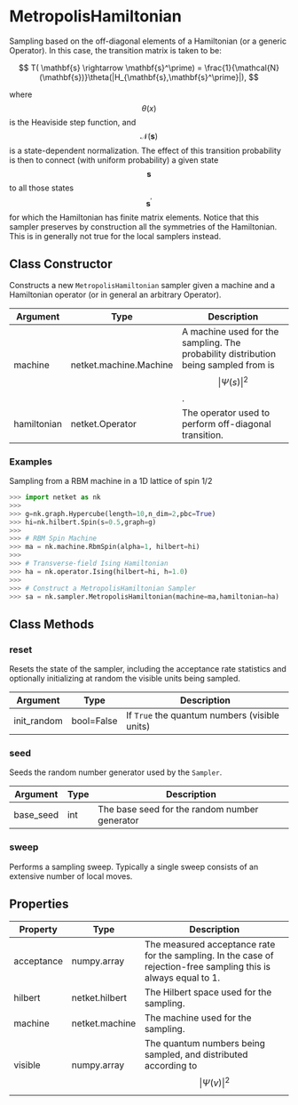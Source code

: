 # MetropolisHamiltonian
Sampling based on the off-diagonal elements of a Hamiltonian (or a generic Operator).
 In this case, the transition matrix is taken to be:

 $$
 T( \mathbf{s} \rightarrow \mathbf{s}^\prime) = \frac{1}{\mathcal{N}(\mathbf{s})}\theta(|H_{\mathbf{s},\mathbf{s}^\prime}|),
 $$

 where $$ \theta(x) $$ is the Heaviside step function, and $$ \mathcal{N}(\mathbf{s}) $$
 is a state-dependent normalization.
 The effect of this transition probability is then to connect (with uniform probability)
 a given state $$ \mathbf{s} $$ to all those states $$ \mathbf{s}^\prime $$ for which the Hamiltonian has
 finite matrix elements.
 Notice that this sampler preserves by construction all the symmetries
 of the Hamiltonian. This is in generally not true for the local samplers instead.

## Class Constructor
Constructs a new ``MetropolisHamiltonian`` sampler given a machine
and a Hamiltonian operator (or in general an arbitrary Operator).

| Argument  |         Type         |                                            Description                                             |
|-----------|----------------------|----------------------------------------------------------------------------------------------------|
|machine    |netket.machine.Machine|A machine used for the sampling. The probability distribution being sampled from is $$\|\Psi(s)\|^2$$.|
|hamiltonian|netket.Operator       |The operator used to perform off-diagonal transition.                                               |


### Examples
Sampling from a RBM machine in a 1D lattice of spin 1/2

```python
>>> import netket as nk
>>>
>>> g=nk.graph.Hypercube(length=10,n_dim=2,pbc=True)
>>> hi=nk.hilbert.Spin(s=0.5,graph=g)
>>>
>>> # RBM Spin Machine
>>> ma = nk.machine.RbmSpin(alpha=1, hilbert=hi)
>>>
>>> # Transverse-field Ising Hamiltonian
>>> ha = nk.operator.Ising(hilbert=hi, h=1.0)
>>>
>>> # Construct a MetropolisHamiltonian Sampler
>>> sa = nk.sampler.MetropolisHamiltonian(machine=ma,hamiltonian=ha)

```



## Class Methods 
### reset
Resets the state of the sampler, including the acceptance rate statistics
and optionally initializing at random the visible units being sampled.

| Argument  |   Type   |                  Description                  |
|-----------|----------|-----------------------------------------------|
|init_random|bool=False|If ``True`` the quantum numbers (visible units)|


### seed
Seeds the random number generator used by the ``Sampler``.

|Argument |Type|                 Description                 |
|---------|----|---------------------------------------------|
|base_seed|int |The base seed for the random number generator|


### sweep
Performs a sampling sweep. Typically a single sweep
consists of an extensive number of local moves.



## Properties

| Property |               Type               |                                                        Description                                                        |
|----------|----------------------------------|---------------------------------------------------------------------------------------------------------------------------|
|acceptance|         numpy.array              | The measured acceptance rate for the sampling.         In the case of rejection-free sampling this is always equal to 1.  |
|hilbert   |         netket.hilbert           | The Hilbert space used for the sampling.                                                                                  |
|machine   |         netket.machine           | The machine used for the sampling.                                                                                        |
|visible   |                       numpy.array| The quantum numbers being sampled,                        and distributed according to $$\|\Psi(v)\|^2$$                    |

